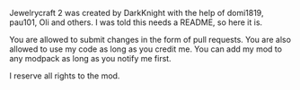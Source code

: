 Jewelrycraft 2 was created by DarkKnight with the help of domi1819, pau101, Oli and others. 
I was told this needs a README, so here it is.

You are allowed to submit changes in the form of pull requests. You are also allowed to use my code as long as you credit me. You can add my mod to any modpack as long as you notify me first.

I reserve all rights to the mod.
